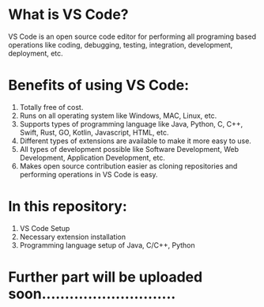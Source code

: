 # What is VS Code?

VS Code is an open source code editor for performing all programing based operations like coding, debugging, testing, integration, development, deployment, etc.

# Benefits of using VS Code:

1. Totally free of cost.
2. Runs on all operating system like Windows, MAC, Linux, etc.
3. Supports types of programming language like Java, Python, C, C++, Swift, Rust, GO, Kotlin, Javascript, HTML, etc.
4. Different types of extensions are available to make it more easy to use.
5. All types of development possible like Software Development, Web Development, Application Development, etc.
6. Makes open source contribution easier as cloning repositories and performing operations in VS Code is easy.

# In this repository:

1. VS Code Setup
2. Necessary extension installation
3. Programming language setup of Java, C/C++, Python

# Further part will be uploaded soon.............................
